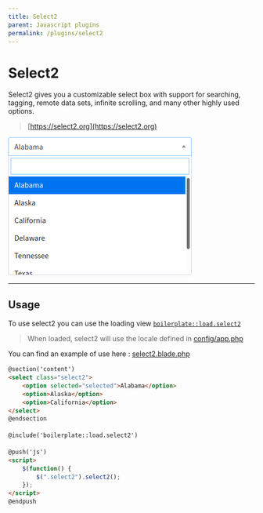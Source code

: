 ```yaml
---
title: Select2
parent: Javascript plugins
permalink: /plugins/select2
---
```


# Select2

Select2 gives you a customizable select box with support for searching, tagging, remote data sets, infinite scrolling, and many other highly used options.

> [https://select2.org](https://select2.org)

![](assets/img/select2.png)

---

## Usage

To use select2 you can use the loading view [`boilerplate::load.select2`](https://github.com/sebastienheyd/boilerplate/blob/e1dc4b29920f011271a1a7ad682c3e82643180d9/src/resources/views/load/select2.blade.php)

> When loaded, select2 will use the locale defined in [config/app.php](/configuration/app#locale)

You can find an example of use here : [select2.blade.php](https://github.com/sebastienheyd/boilerplate/blob/e1dc4b29920f011271a1a7ad682c3e82643180d9/src/resources/views/plugins/demo/select2.blade.php)

```html
@section('content')
<select class="select2">
    <option selected="selected">Alabama</option>
    <option>Alaska</option>
    <option>California</option>
</select>
@endsection

@include('boilerplate::load.select2')

@push('js')
<script>
    $(function() {
        $(".select2").select2();
    });
</script>
@endpush
```